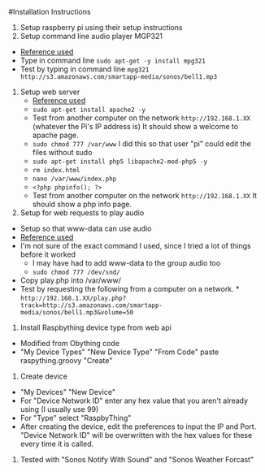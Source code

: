 #Installation Instructions

1. Setup raspberry pi using their setup instructions
1. Setup command line audio player MGP321
  * [Reference used](http://www.raspberrypi-spy.co.uk/2013/06/raspberry-pi-command-line-audio/)
  * Type in command line `sudo apt-get -y install mpg321`
  * Test by typing in command line `mpg321 http://s3.amazonaws.com/smartapp-media/sonos/bell1.mp3`
1. Setup web server
   * [Reference used](https://www.raspberrypi.org/documentation/remote-access/web-server/apache.md)
   * `sudo apt-get install apache2 -y`
   * Test from another computer on the network `http://192.168.1.XX` (whatever the Pi's IP address is) It should show a welcome to apache page.
   * `sudo chmod 777 /var/www` I did this so that user "pi" could edit the files without sudo
   * `sudo apt-get install php5 libapache2-mod-php5 -y`
   * `rm index.html`
   * `nano /var/www/index.php`
   * `<?php phpinfo(); ?>`
   * Test from another computer on the network `http://192.168.1.XX` It should show a php info page.
1. Setup for web requests to play audio
  * Setup so that www-data can use audio
   * [Reference used](http://raspberrypi.stackexchange.com/questions/19482/using-php-exec-command-to-play-audio-on-the-pi-no-audio-group)
   * I'm not sure of the exact command I used, since I tried a lot of things before it worked
     * I may have had to add www-data to the group audio too
     * `sudo chmod 777 /dev/snd/`
   * Copy play.php into /var/www/
   * Test by requesting the following from a computer on a network.
    * `http://192.168.1.XX/play.php?track=http://s3.amazonaws.com/smartapp-media/sonos/bell1.mp3&volume=50`
1. Install Raspbything device type from web api
  * Modified from Obything code
  * "My Device Types" "New Device Type" "From Code" paste raspything.groovy "Create"
1. Create device 
  * "My Devices" "New Device" 
  * For "Device Network ID" enter any hex value that you aren't already using (I usually use 99)
  * For "Type" select "RaspbyThing"
  * After creating the device, edit the preferences to input the IP and Port. "Device Network ID" will be overwritten with the hex values for these every time it is called.
1. Tested with "Sonos Notify With Sound" and "Sonos Weather Forcast"
